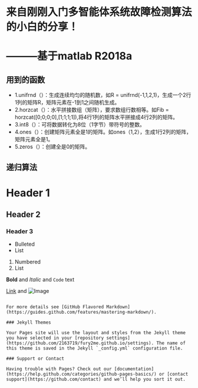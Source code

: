 # **来自刚刚入门多智能体系统故障检测算法的小白的分享！**   
# **———基于matlab R2018a**   
## **用到的函数**   
* 1.unifrnd（）：生成连续均匀的随机数，如R = unifrnd(-1,1,2,1)，生成一个2行1列的矩阵R，矩阵元素在-1到1之间随机生成。   
* 2.horzcat（）：水平拼接数组（矩阵），要求数组行数相等。如Fib = horzcat([0;0;0;0],[1;1;1;1]),将4行1列的矩阵水平拼接成4行2列的矩阵。   
* 3.int8（）：可将数据转化为8位（1字节）带符号的整数。   
* 4.ones（）：创建矩阵元素全是1的矩阵。如ones（1,2），生成1行2列的矩阵，矩阵元素全是1。  
* 5.zeros（）：创建全是0的矩阵。   

## **递归算法**   


# Header 1
## Header 2
### Header 3

- Bulleted
- List

1. Numbered
2. List

**Bold** and _Italic_ and `Code` text

[Link](url) and ![Image](src)
```

For more details see [GitHub Flavored Markdown](https://guides.github.com/features/mastering-markdown/).

### Jekyll Themes

Your Pages site will use the layout and styles from the Jekyll theme you have selected in your [repository settings](https://github.com/2163719/fury2me.github.io/settings). The name of this theme is saved in the Jekyll `_config.yml` configuration file.

### Support or Contact

Having trouble with Pages? Check out our [documentation](https://help.github.com/categories/github-pages-basics/) or [contact support](https://github.com/contact) and we’ll help you sort it out.
